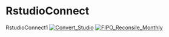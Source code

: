 # RstudioConnect
RstudioConnect1
[![Convert_Studio](https://github.com/INGUI54/RstudioConnect/actions/workflows/main.yml/badge.svg)](https://github.com/INGUI54/RstudioConnect/actions/workflows/main.yml)
[![FIPO_Reconsile_Monthly](https://github.com/INGUI54/RstudioConnect/actions/workflows/FIPO_Reconsile_Monthly.yml/badge.svg)](https://github.com/INGUI54/RstudioConnect/actions/workflows/FIPO_Reconsile_Monthly.yml)
